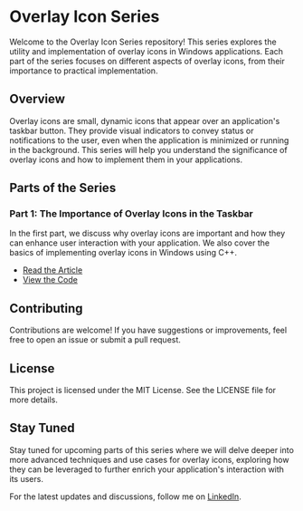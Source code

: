 # Overlay Icon Series

Welcome to the Overlay Icon Series repository! This series explores the utility and implementation of overlay icons in Windows applications. Each part of the series focuses on different aspects of overlay icons, from their importance to practical implementation.

## Overview

Overlay icons are small, dynamic icons that appear over an application's taskbar button. They provide visual indicators to convey status or notifications to the user, even when the application is minimized or running in the background. This series will help you understand the significance of overlay icons and how to implement them in your applications.

## Parts of the Series

### Part 1: The Importance of Overlay Icons in the Taskbar

In the first part, we discuss why overlay icons are important and how they can enhance user interaction with your application. We also cover the basics of implementing overlay icons in Windows using C++.

- [Read the Article](https://www.linkedin.com/pulse/importance-overlay-icons-part-1-yashar-abbasalizadeh-rezaei-hqrle/)
- [View the Code](https://github.com/yRezaei/overlay-icon-series/tree/main/part_1)


## Contributing
Contributions are welcome! If you have suggestions or improvements, feel free to open an issue or submit a pull request.

## License
This project is licensed under the MIT License. See the LICENSE file for more details.

## Stay Tuned
Stay tuned for upcoming parts of this series where we will delve deeper into more advanced techniques and use cases for overlay icons, exploring how they can be leveraged to further enrich your application's interaction with its users.

For the latest updates and discussions, follow me on [LinkedIn](https://www.linkedin.com/in/yashar-abbasalizadeh-rezaei-270100139/).